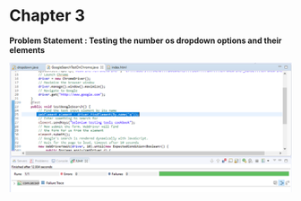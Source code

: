 # Chapter 3 
**Problem Statement : Testing the number os dropdown options and their elements**
<br>

<img src="1.PNG" align="center" />
